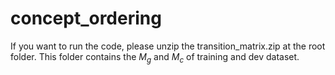 # concept_ordering
If you want to run the code, please unzip the transition_matrix.zip at the root folder. This folder contains the $M_g$ and $M_c$ of training and dev dataset.
